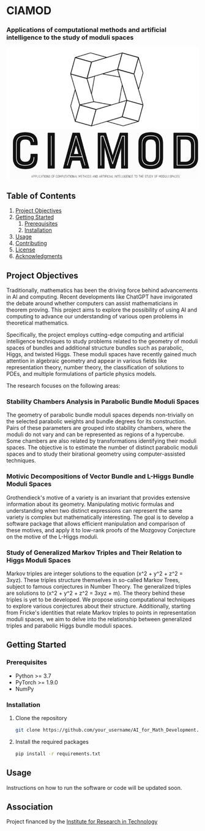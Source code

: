 # CIAMOD
### Applications of computational methods and artificial intelligence to the study of moduli spaces
![CIAMOD logo](https://github.com/CIAMOD/CIAMOD/raw/master/logo_complete.png)

## Table of Contents

1. [Project Objectives](#project-objectives)
2. [Getting Started](#getting-started)
    1. [Prerequisites](#prerequisites)
    2. [Installation](#installation)
3. [Usage](#usage)
4. [Contributing](#contributing)
5. [License](#license)
6. [Acknowledgments](#acknowledgments)

## Project Objectives

Traditionally, mathematics has been the driving force behind advancements in AI and computing. Recent developments like ChatGPT have invigorated the debate around whether computers can assist mathematicians in theorem proving. This project aims to explore the possibility of using AI and computing to advance our understanding of various open problems in theoretical mathematics.

Specifically, the project employs cutting-edge computing and artificial intelligence techniques to study problems related to the geometry of moduli spaces of bundles and additional structure bundles such as parabolic, Higgs, and twisted Higgs. These moduli spaces have recently gained much attention in algebraic geometry and appear in various fields like representation theory, number theory, the classification of solutions to PDEs, and multiple formulations of particle physics models.

The research focuses on the following areas:

### Stability Chambers Analysis in Parabolic Bundle Moduli Spaces

The geometry of parabolic bundle moduli spaces depends non-trivially on the selected parabolic weights and bundle degrees for its construction. Pairs of these parameters are grouped into stability chambers, where the moduli do not vary and can be represented as regions of a hypercube. Some chambers are also related by transformations identifying their moduli spaces. The objective is to estimate the number of distinct parabolic moduli spaces and to study their birational geometry using computer-assisted techniques.

### Motivic Decompositions of Vector Bundle and L-Higgs Bundle Moduli Spaces

Grothendieck's motive of a variety is an invariant that provides extensive information about its geometry. Manipulating motivic formulas and understanding when two distinct expressions can represent the same variety is complex but mathematically interesting. The goal is to develop a software package that allows efficient manipulation and comparison of these motives, and apply it to low-rank proofs of the Mozgovoy Conjecture on the motive of the L-Higgs moduli.

### Study of Generalized Markov Triples and Their Relation to Higgs Moduli Spaces

Markov triples are integer solutions to the equation \(x^2 + y^2 + z^2 = 3xyz\). These triples structure themselves in so-called Markov Trees, subject to famous conjectures in Number Theory. The generalized triples are solutions to \(x^2 + y^2 + z^2 = 3xyz + m\). The theory behind these triples is yet to be developed. We propose using computational techniques to explore various conjectures about their structure. Additionally, starting from Fricke's identities that relate Markov triples to points in representation moduli spaces, we aim to delve into the relationship between generalized triples and parabolic Higgs bundle moduli spaces.

## Getting Started

### Prerequisites

- Python >= 3.7
- PyTorch >= 1.9.0
- NumPy

### Installation

1. Clone the repository
   ```sh
   git clone https://github.com/your_username/AI_for_Math_Development.git
   ```
2. Install the required packages
   ```sh
   pip install -r requirements.txt
   ```
## Usage

Instructions on how to run the software or code will be updated soon.

## Association

Project financed by the [Institute for Research in Technology](https://www.iit.comillas.edu/proyectos/mostrar_proyecto.php.es?nombre_abreviado=CIAMOD) 
